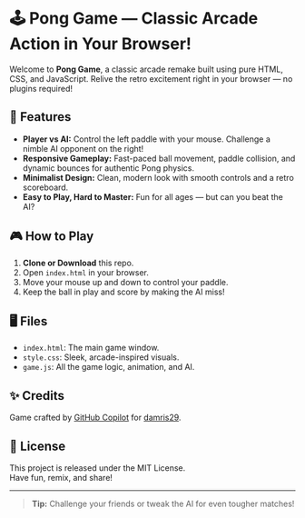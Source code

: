 # 🕹️ Pong Game — Classic Arcade Action in Your Browser!

Welcome to **Pong Game**, a classic arcade remake built using pure HTML, CSS, and JavaScript. Relive the retro excitement right in your browser — no plugins required!

## 🚀 Features

- **Player vs AI:** Control the left paddle with your mouse. Challenge a nimble AI opponent on the right!
- **Responsive Gameplay:** Fast-paced ball movement, paddle collision, and dynamic bounces for authentic Pong physics.
- **Minimalist Design:** Clean, modern look with smooth controls and a retro scoreboard.
- **Easy to Play, Hard to Master:** Fun for all ages — but can you beat the AI?

## 🎮 How to Play

1. **Clone or Download** this repo.
2. Open `index.html` in your browser.
3. Move your mouse up and down to control your paddle.
4. Keep the ball in play and score by making the AI miss!

## 🖥️ Files

- `index.html`: The main game window.
- `style.css`: Sleek, arcade-inspired visuals.
- `game.js`: All the game logic, animation, and AI.

## ✨ Credits

Game crafted by [GitHub Copilot](https://github.com/copilot) for [damris29](https://github.com/damris29).

## 📜 License

This project is released under the MIT License.  
Have fun, remix, and share!

---

> **Tip:** Challenge your friends or tweak the AI for even tougher matches!
